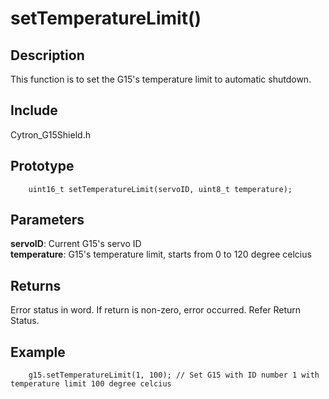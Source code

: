 # setTemperatureLimit() #

## Description ##
This function is to set the G15's temperature limit to automatic shutdown.

## Include ##
Cytron_G15Shield.h

## Prototype ##
		uint16_t setTemperatureLimit(servoID, uint8_t temperature);

## Parameters ##
**servoID**: Current G15's servo ID<br/>
**temperature**: G15's temperature limit, starts from 0 to 120 degree celcius

## Returns ##
Error status in word. If return is non-zero, error occurred. Refer Return Status.

## Example ##
		g15.setTemperatureLimit(1, 100); // Set G15 with ID number 1 with temperature limit 100 degree celcius